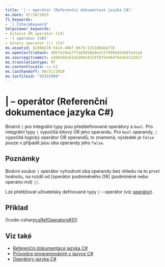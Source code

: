 ```yaml
---
title: '| – operátor (Referenční dokumentace jazyka C#)'
ms.date: 07/20/2015
f1_keywords:
- '|_CSharpKeyword'
helpviewer_keywords:
- bitwise OR operator [C#]
- '| operator [C#]'
- binary operator (|) [C#]
ms.assetid: 82d6bb78-54c8-40bf-b679-531180ddaf70
ms.openlocfilehash: d95fe29aa7ffab9938e8edc57999445268fe41a8
ms.sourcegitcommit: a368166a51e5204c0224fbf5e46476e3ed122817
ms.translationtype: MT
ms.contentlocale: cs-CZ
ms.lasthandoff: 08/31/2018
ms.locfileid: "43331994"
---
```

# <a name="-operator-c-reference"></a>| – operátor (Referenční dokumentace jazyka C#)
Binární `|` pro integrální typy jsou předdefinované operátory a `bool`. Pro integrální typy `|` vypočítá bitový OR jeho operandu. Pro `bool` operandy, `|` vypočítá logický operátor OR operandů; to znamená, výsledek je `false` pouze v případě jsou oba operandy jeho `false`.  
  
## <a name="remarks"></a>Poznámky  
 Binární soubor `|` operátor vyhodnotí oba operandy bez ohledu na to první hodnotu, na rozdíl od [operátor podmíněného OR] (podmíněné nebo operator.md) `||`.
 
 Lze přetěžovat uživatelsky definované typy `|` – operátor (viz [operátor](../../../csharp/language-reference/keywords/operator.md)).  
  
## <a name="example"></a>Příklad  
 [!code-csharp[csRefOperators#31](../../../csharp/language-reference/operators/codesnippet/CSharp/or-operator_1.cs)]  
  
## <a name="see-also"></a>Viz také

- [Referenční dokumentace jazyka C#](../../../csharp/language-reference/index.md)  
- [Průvodce programováním v jazyce C#](../../../csharp/programming-guide/index.md)  
- [Operátory jazyka C#](../../../csharp/language-reference/operators/index.md)
